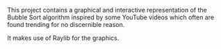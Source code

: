 This project contains a graphical and interactive representation of the Bubble Sort algorithm inspired by some YouTube videos which often are found trending for no discernible reason.

It makes use of Raylib for the graphics.

